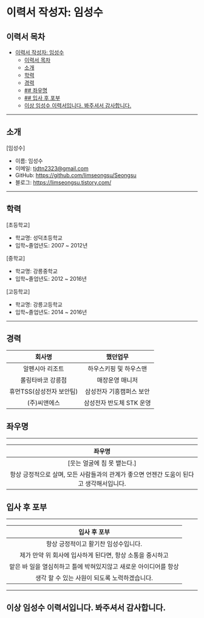 # 이력서 작성자: 임성수

## 이력서 목차

- [이력서 작성자: 임성수](#이력서-작성자-임성수)
  - [이력서 목차](#이력서-목차)
  - [소개](#소개)
  - [학력](#학력)
  - [경력](#경력)
  - [## 좌우명](#-좌우명)
  - [## 입사 후 포부](#-입사-후-포부)
  - [이상 임성수 이력서입니다. 봐주셔서 감사합니다.](#이상-임성수-이력서입니다-봐주셔서-감사합니다)

----
## 소개

[임성수]

- 이름: 임성수
- 이메일: tjdtn2323@gmail.com
- GitHub: https://github.com/limseongsu/Seongsu
- 블로그: https://limseongsu.tistory.com/
  
----
  ## 학력

[초등학교]

- 학교명: 성덕초등학교 
- 입학~졸업년도: 2007 ~ 2012년
  
[중학교]

- 학교명: 강릉중학교
- 입학~졸업년도: 2012 ~ 2016년
  
[고등학교]

- 학교명: 강릉고등학교
- 입학~졸업년도: 2014 ~ 2016년

----
## 경력 

|                            회사명                             |    했던업무     |
| :----------------------------------------------------------: | :---------------: |
|                      알펜시아 리조트                          | 하우스키핑 및 하우스맨 |
|                     롤링타바코 강릉점                         | 매장운영 매니저    |
|                     휴먼TSS(삼성전자 보안팀)                  | 삼성전자 기흥캠퍼스 보안 |
|                   (주)씨앤에스                                | 삼성전자 반도체 STK 운영 |



## 좌우명
----

|                            좌우명                             |
| :----------------------------------------------------------: |
| [웃는 얼굴에 침 못 뱉는다.]                                      |
| 항상 긍정적으로 살며, 모든 사람들과의 관계가 좋으면 언젠간 도움이 된다고 생각해서입니다.|


## 입사 후 포부
----

|                      입사 후 포부                               |
| :----------------------------------------------------------: |
|항상 긍정적이고 활기찬 임성수입니다.                            |
|제가 만약 위 회사에 입사하게 된다면, 항상 소통을 중시하고         |
|맡은 바 일을 열심히하고 틀에 박혀있지않고 새로운 아이디어를 항상 |
|생각 할 수 있는 사원이 되도록 노력하겠습니다.                     |

----
## 이상 임성수 이력서입니다. 봐주셔서 감사합니다.
  


